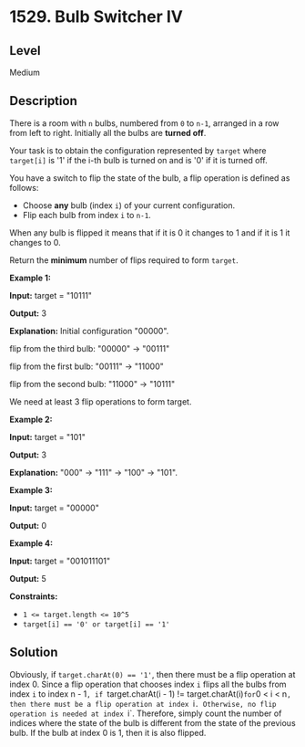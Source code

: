 # 1529. Bulb Switcher IV
## Level
Medium

## Description
There is a room with `n` bulbs, numbered from `0` to `n-1`, arranged in a row from left to right. Initially all the bulbs are **turned off**.

Your task is to obtain the configuration represented by `target` where `target[i]` is '1' if the i-th bulb is turned on and is '0' if it is turned off.

You have a switch to flip the state of the bulb, a flip operation is defined as follows:

* Choose **any** bulb (index `i`) of your current configuration.
* Flip each bulb from index `i` to `n-1`.

When any bulb is flipped it means that if it is 0 it changes to 1 and if it is 1 it changes to 0.

Return the **minimum** number of flips required to form `target`.

**Example 1:**

**Input:** target = "10111"

**Output:** 3

**Explanation:** Initial configuration "00000".

flip from the third bulb:  "00000" -> "00111"

flip from the first bulb:  "00111" -> "11000"

flip from the second bulb:  "11000" -> "10111"

We need at least 3 flip operations to form target.

**Example 2:**

**Input:** target = "101"

**Output:** 3

**Explanation:** "000" -> "111" -> "100" -> "101".

**Example 3:**

**Input:** target = "00000"

**Output:** 0

**Example 4:**

**Input:** target = "001011101"

**Output:** 5

**Constraints:**

* `1 <= target.length <= 10^5`
* `target[i] == '0' or target[i] == '1'`

## Solution
Obviously, if `target.charAt(0) == '1'`, then there must be a flip operation at index 0. Since a flip operation that chooses index `i` flips all the bulbs from index `i` to index 	n - 1`, if `target.charAt(i - 1) != target.charAt(i)` for `0 < i < n`, then there must be a flip operation at index `i`. Otherwise, no flip operation is needed at index `i`. Therefore, simply count the number of indices where the state of the bulb is different from the state of the previous bulb. If the bulb at index 0 is 1, then it is also flipped.
